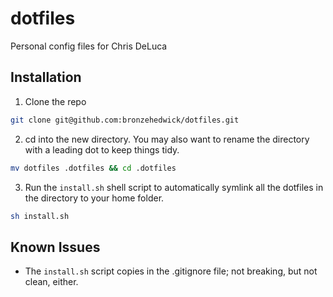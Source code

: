 dotfiles
========

Personal config files for Chris DeLuca

Installation
------------
1. Clone the repo
```bash
git clone git@github.com:bronzehedwick/dotfiles.git
```
2. cd into the new directory. You may also want to rename the directory with a leading dot to keep things tidy.
```bash
mv dotfiles .dotfiles && cd .dotfiles
```
3. Run the `install.sh` shell script to automatically symlink all the dotfiles in the directory to your home folder.
```bash
sh install.sh
```

Known Issues
------------
* The `install.sh` script copies in the .gitignore file; not breaking, but not clean, either.
